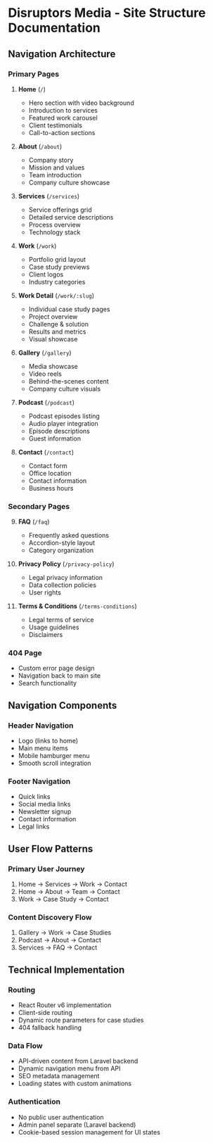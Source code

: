 # Disruptors Media - Site Structure Documentation

## Navigation Architecture

### Primary Pages

1. **Home** (`/`)
   - Hero section with video background
   - Introduction to services
   - Featured work carousel
   - Client testimonials
   - Call-to-action sections

2. **About** (`/about`)
   - Company story
   - Mission and values
   - Team introduction
   - Company culture showcase

3. **Services** (`/services`)
   - Service offerings grid
   - Detailed service descriptions
   - Process overview
   - Technology stack

4. **Work** (`/work`)
   - Portfolio grid layout
   - Case study previews
   - Client logos
   - Industry categories

5. **Work Detail** (`/work/:slug`)
   - Individual case study pages
   - Project overview
   - Challenge & solution
   - Results and metrics
   - Visual showcase

6. **Gallery** (`/gallery`)
   - Media showcase
   - Video reels
   - Behind-the-scenes content
   - Company culture visuals

7. **Podcast** (`/podcast`)
   - Podcast episodes listing
   - Audio player integration
   - Episode descriptions
   - Guest information

8. **Contact** (`/contact`)
   - Contact form
   - Office location
   - Contact information
   - Business hours

### Secondary Pages

9. **FAQ** (`/faq`)
   - Frequently asked questions
   - Accordion-style layout
   - Category organization

10. **Privacy Policy** (`/privacy-policy`)
    - Legal privacy information
    - Data collection policies
    - User rights

11. **Terms & Conditions** (`/terms-conditions`)
    - Legal terms of service
    - Usage guidelines
    - Disclaimers

### 404 Page
- Custom error page design
- Navigation back to main site
- Search functionality

## Navigation Components

### Header Navigation
- Logo (links to home)
- Main menu items
- Mobile hamburger menu
- Smooth scroll integration

### Footer Navigation
- Quick links
- Social media links
- Newsletter signup
- Contact information
- Legal links

## User Flow Patterns

### Primary User Journey
1. Home → Services → Work → Contact
2. Home → About → Team → Contact
3. Work → Case Study → Contact

### Content Discovery Flow
1. Gallery → Work → Case Studies
2. Podcast → About → Contact
3. Services → FAQ → Contact

## Technical Implementation

### Routing
- React Router v6 implementation
- Client-side routing
- Dynamic route parameters for case studies
- 404 fallback handling

### Data Flow
- API-driven content from Laravel backend
- Dynamic navigation menu from API
- SEO metadata management
- Loading states with custom animations

### Authentication
- No public user authentication
- Admin panel separate (Laravel backend)
- Cookie-based session management for UI states